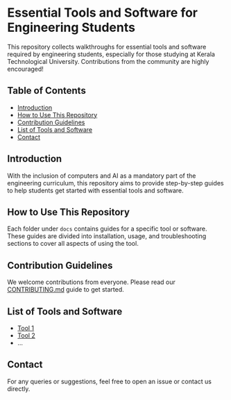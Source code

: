 # Essential Tools and Software for Engineering Students

This repository collects walkthroughs for essential tools and software required by engineering students, especially for those studying at Kerala Technological University. Contributions from the community are highly encouraged!

## Table of Contents
- [Introduction](#introduction)
- [How to Use This Repository](#how-to-use-this-repository)
- [Contribution Guidelines](#contribution-guidelines)
- [List of Tools and Software](#list-of-tools-and-software)
- [Contact](#contact)

## Introduction
With the inclusion of computers and AI as a mandatory part of the engineering curriculum, this repository aims to provide step-by-step guides to help students get started with essential tools and software.

## How to Use This Repository
Each folder under `docs` contains guides for a specific tool or software. These guides are divided into installation, usage, and troubleshooting sections to cover all aspects of using the tool.

## Contribution Guidelines
We welcome contributions from everyone. Please read our [CONTRIBUTING.md](CONTRIBUTING.md) guide to get started.

## List of Tools and Software
- [Tool 1](docs/tool1/installation_guide.md)
- [Tool 2](docs/tool2/installation_guide.md)
- ...
  
## Contact
For any queries or suggestions, feel free to open an issue or contact us directly.
